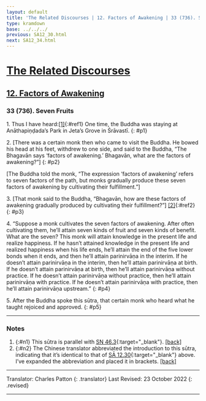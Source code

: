 ```yaml
---
layout: default
title: 'The Related Discourses | 12. Factors of Awakening | 33 (736). Seven Fruits'
type: kramdown
base: ../../../
previous: SA12_30.html
next: SA12_34.html
---
```


# [The Related Discourses](../index.html)
## [12. Factors of Awakening](index.html)
### 33 (736). Seven Fruits

1\. Thus I have heard:[\[1\]](#n1){:#ref1} One time, the Buddha was staying at Anāthapiṇḍada’s Park in Jeta’s Grove in Śrāvastī.
{: #p1}

2\. [There was a certain monk then who came to visit the Buddha. He bowed his head at his feet, withdrew to one side, and said to the Buddha, “The Bhagavān says ‘factors of awakening.’ Bhagavān, what are the factors of awakening?”]
{: #p2}

[The Buddha told the monk, “The expression ‘factors of awakening’ refers to seven factors of the path, but monks gradually produce these seven factors of awakening by cultivating their fulfillment.”]


3\. [That monk said to the Buddha, “Bhagavān, how are these factors of awakening gradually produced by cultivating their fulfillment?”] [\[2\]](#n2){:#ref2}
{: #p3}

4\. “Suppose a monk cultivates the seven factors of awakening. After often cultivating them, he’ll attain seven kinds of fruit and seven kinds of benefit. What are the seven? This monk will attain knowledge in the present life and realize happiness. If he hasn’t attained knowledge in the present life and realized happiness when his life ends, he’ll attain the end of the five lower bonds when it ends, and then he’ll attain parinirvāṇa in the interim. If he doesn’t attain parinirvāṇa in the interim, then he’ll attain parinirvāṇa at birth. If he doesn’t attain parinirvāṇa at birth, then he’ll attain parinirvāṇa without practice. If he doesn’t attain parinirvāṇa without practice, then he’ll attain parinirvāṇa with practice. If he doesn’t attain parinirvāṇa with practice, then he’ll attain parinirvāṇa upstream.”
{: #p4}

5\. After the Buddha spoke this sūtra, that certain monk who heard what he taught rejoiced and approved.
{: #p5}

---

### Notes

1. {:#n1} This sūtra is parallel with [SN 46.3](https://suttacentral.net/sn46.3){:target="_blank"}. [\[back\]](#ref1)
2. {:#n2} The Chinese translator abbreviated the introduction to this sūtra, indicating that it’s identical to that of [SĀ 12.30](SA12_30.html){:target="_blank"} above. I’ve expanded the abbreviation and placed it in brackets. [\[back\]](#ref2)

---

Translator: Charles Patton
{: .translator}
Last Revised: 23 October 2022
{: .revised}

---